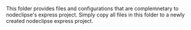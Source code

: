 This folder provides files and configurations that are complemnetary to nodeclipse's express project. Simply copy all files in this folder to a newly created nodeclipse express project.

